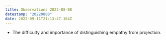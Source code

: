 ```yaml
---
title: Observations 2022-08-08
datestamp: "20220808"
date: 2022-09-11T21:13:47.164Z
---
```

- The difficulty and importance of distinguishing empathy from projection.